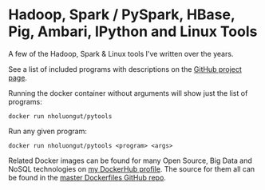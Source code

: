# Hadoop, Spark / PySpark, HBase, Pig, Ambari, IPython and Linux Tools ###

A few of the Hadoop, Spark & Linux tools I've written over the years.

See a list of included programs with descriptions on the [GitHub project page](https://github.com/nholuongut/DevOps-Python-tools#pytools).

Running the docker container without arguments will show just the list of programs:

```
docker run nholuongut/pytools
```

Run any given program:

```
docker run nholuongut/pytools <program> <args>
```

Related Docker images can be found for many Open Source, Big Data and NoSQL technologies on [my DockerHub profile](https://hub.docker.com/r/nholuongut).
The source for them all can be found in the [master Dockerfiles GitHub repo](https://github.com/nholuongut/Dockerfiles/).
